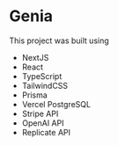 # Genia

This project was built using

- NextJS
- React
- TypeScript
- TailwindCSS
- Prisma
- Vercel PostgreSQL
- Stripe API
- OpenAI API
- Replicate API
